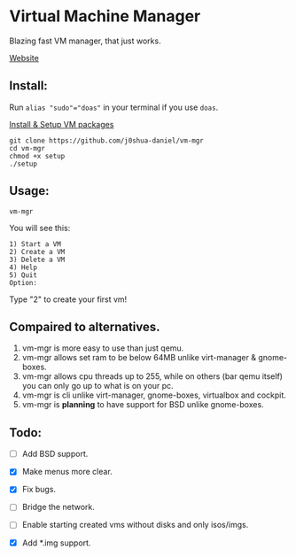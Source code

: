 # Virtual Machine Manager
Blazing fast VM manager, that just works.

[Website](https://jr-om-cs-try.trycloudflare.com/)

## Install:

Run `alias "sudo"="doas"` in your terminal if you use `doas`. 

[Install & Setup VM packages](https://github.com/j0shua-daniel/vm-mgr/wiki)

```
git clone https://github.com/j0shua-daniel/vm-mgr
cd vm-mgr
chmod +x setup
./setup
```

## Usage:

```
vm-mgr
```
You will see this: 
```
1) Start a VM
2) Create a VM
3) Delete a VM
4) Help
5) Quit
Option:
```
Type "2" to create your first vm!

## Compaired to alternatives.

1. vm-mgr is more easy to use than just qemu.
2. vm-mgr allows set ram to be below 64MB unlike virt-manager & gnome-boxes.
3. vm-mgr allows cpu threads up to 255, while on others (bar qemu itself) you can only go up to what is on your pc.
4. vm-mgr is cli unlike virt-manager, gnome-boxes, virtualbox and cockpit.
5. vm-mgr is **planning** to have support for BSD unlike gnome-boxes.

## Todo:

- [ ] Add BSD support.
- [x] Make menus more clear.
- [x] Fix bugs.
- [ ] Bridge the network.
- [ ] Enable starting created vms without disks and only isos/imgs.
- [x] Add *.img support.

